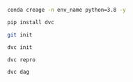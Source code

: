 ``` bash
conda creage -n env_name python=3.8 -y

```

```bash
pip install dvc
```

```bash
git init    
```

```bash
dvc init    
```

```bash
dvc repro
```

```bash
dvc dag
```

